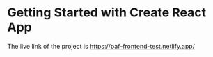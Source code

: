 # Getting Started with Create React App

The live link of the project is https://paf-frontend-test.netlify.app/

